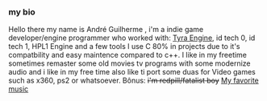 ### my bio 
Hello there my name is André Guilherme 
, i'm a indie game developer/engine programmer
who worked with: [Tyra Engine](https://github.com/h4570/tyra), 
id tech 0, id tech 1, HPL1 Engine and a few tools
I use C 80% in projects due to it's compatbility 
and easy maintence compared to c++.
I like in my freetime sometimes remaster some old movies
tv programs with some modernize audio and i like
in my free time also like ti port some duas for 
Video games such as x360, ps2 or whatsoever.
Bônus: ~~i'm redpill/fatalist boy~~
[My favorite music](https://youtu.be/bFvjR4bYj7Y)


